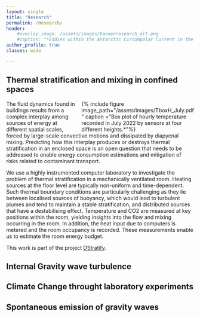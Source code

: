 ```yaml
---
layout: single
title: "Research"
permalink: /Research/
header:
    #overlay_image: /assets/images/bannerresearch_alt.png
    #caption: "*Eddies within the Antarctic Circumpolar Current in the [NeverWorld2](https://doi.org/10.5194/gmd-15-6567-2022) model.*"
author_profile: true
classes: wide

---
```

## Thermal stratification and mixing in confined spaces

<div style="width:60%;  padding-left: 10px; float:right">
    {% include figure image_path="/assets/images/TboxH_July.pdf" caption ="Box plot of hourly temperature recorded in July 2022 by sensors at four different heights.*"%}
</div>
The fluid dynamics found in buildings results from a complex interplay among sources of energy at different spatial scales, forced by large-scale convective motions and dissipated by diapycnal mixing. Predicting how this interplay produces or destroys thermal stratification in an enclosed space is an open question that needs to be addressed to enable energy consumption estimations and mitigation of risks related to contaminant transport.

We use a highly instrumented computer laboratory to investigate the problem of thermal stratification in a mechanically ventilated room. Heating sources at the floor level are typically non-uniform and time-dependent. Such thermal boundary conditions are particularly challenging as they lie between localised sources of buoyancy, which would lead to turbulent plumes and tend to maintain a stable stratification, and distributed sources that have a destabilising effect. Temperature and CO2 are measured at key positions within the room, yielding insights into the flow and mixing occurring in the room. In addition, the heat input due to computers is metered and the room occupancy is recorded. These measurements enable us to estimate the room energy budget.

This work is part of the project [DStratify](https://www.dstratify.org). 


## Internal Gravity wave turbulence



## Climate Change throught laboratory experiments



## Spontaneous emission of gravity waves
